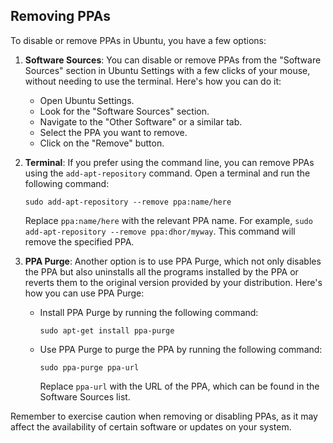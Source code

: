 ## Removing PPAs

To disable or remove PPAs in Ubuntu, you have a few options:

1. **Software Sources**: You can disable or remove PPAs from the "Software Sources" section in Ubuntu Settings with a few clicks of your mouse, without needing to use the terminal. Here's how you can do it:
   - Open Ubuntu Settings.
   - Look for the "Software Sources" section.
   - Navigate to the "Other Software" or a similar tab.
   - Select the PPA you want to remove.
   - Click on the "Remove" button.

2. **Terminal**: If you prefer using the command line, you can remove PPAs using the `add-apt-repository` command. Open a terminal and run the following command:
   ```
   sudo add-apt-repository --remove ppa:name/here
   ```
   Replace `ppa:name/here` with the relevant PPA name. For example, `sudo add-apt-repository --remove ppa:dhor/myway`. This command will remove the specified PPA.

3. **PPA Purge**: Another option is to use PPA Purge, which not only disables the PPA but also uninstalls all the programs installed by the PPA or reverts them to the original version provided by your distribution. Here's how you can use PPA Purge:
   - Install PPA Purge by running the following command:
     ```
     sudo apt-get install ppa-purge
     ```
   - Use PPA Purge to purge the PPA by running the following command:
     ```
     sudo ppa-purge ppa-url
     ```
     Replace `ppa-url` with the URL of the PPA, which can be found in the Software Sources list.

Remember to exercise caution when removing or disabling PPAs, as it may affect the availability of certain software or updates on your system.

